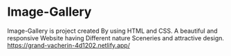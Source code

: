 # Image-Gallery
Image-Gallery is project created By using HTML and CSS. A beautiful and responsive Website having Different nature Sceneries and attractive design.
https://grand-vacherin-4d1202.netlify.app/
